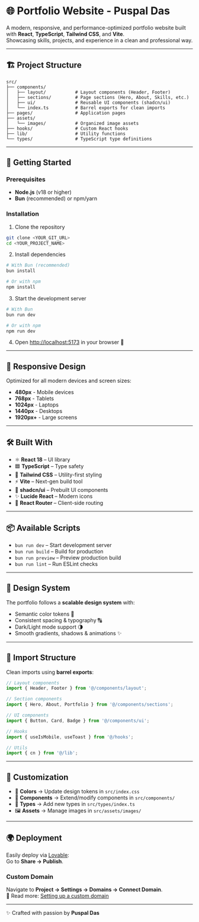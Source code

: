 # 🌐 Portfolio Website - Puspal Das

A modern, responsive, and performance-optimized portfolio website built with **React**, **TypeScript**, **Tailwind CSS**, and **Vite**.  
Showcasing skills, projects, and experience in a clean and professional way.

---

## 🏗️ Project Structure

```
src/
├── components/
│   ├── layout/           # Layout components (Header, Footer)
│   ├── sections/         # Page sections (Hero, About, Skills, etc.)
│   ├── ui/               # Reusable UI components (shadcn/ui)
│   └── index.ts          # Barrel exports for clean imports
├── pages/                # Application pages  
├── assets/
│   └── images/           # Organized image assets
├── hooks/                # Custom React hooks
├── lib/                  # Utility functions
└── types/                # TypeScript type definitions
```

---

## 🚀 Getting Started

### Prerequisites
- **Node.js** (v18 or higher)
- **Bun** (recommended) or npm/yarn

### Installation

1. Clone the repository
```bash
git clone <YOUR_GIT_URL>
cd <YOUR_PROJECT_NAME>
```

2. Install dependencies
```bash
# With Bun (recommended)
bun install

# Or with npm
npm install
```

3. Start the development server
```bash
# With Bun
bun run dev

# Or with npm
npm run dev
```

4. Open [http://localhost:5173](http://localhost:5173) in your browser 🚀

---

## 📱 Responsive Design

Optimized for all modern devices and screen sizes:
- **480px** - Mobile devices  
- **768px** - Tablets  
- **1024px** - Laptops  
- **1440px** - Desktops  
- **1920px+** - Large screens  

---

## 🛠️ Built With

- ⚛️ **React 18** – UI library  
- 🟦 **TypeScript** – Type safety  
- 🎨 **Tailwind CSS** – Utility-first styling  
- ⚡ **Vite** – Next-gen build tool  
- 🧩 **shadcn/ui** – Prebuilt UI components  
- ✨ **Lucide React** – Modern icons  
- 🔀 **React Router** – Client-side routing  

---

## 📦 Available Scripts

- `bun run dev` – Start development server  
- `bun run build` – Build for production  
- `bun run preview` – Preview production build  
- `bun run lint` – Run ESLint checks  

---

## 🎨 Design System

The portfolio follows a **scalable design system** with:
- Semantic color tokens 🎨  
- Consistent spacing & typography 🔠  
- Dark/Light mode support 🌗  
- Smooth gradients, shadows & animations ✨  

---

## 📁 Import Structure

Clean imports using **barrel exports**:

```ts
// Layout components
import { Header, Footer } from '@/components/layout';

// Section components
import { Hero, About, Portfolio } from '@/components/sections';

// UI components
import { Button, Card, Badge } from '@/components/ui';

// Hooks
import { useIsMobile, useToast } from '@/hooks';

// Utils
import { cn } from '@/lib';
```

---

## 🔧 Customization

- 🎨 **Colors** → Update design tokens in `src/index.css`  
- 🧩 **Components** → Extend/modify components in `src/components/`  
- 📘 **Types** → Add new types in `src/types/index.ts`  
- 🖼️ **Assets** → Manage images in `src/assets/images/`  

---

## 🌍 Deployment

Easily deploy via [Lovable](https://lovable.dev/projects/197a6516-f120-4914-9ab0-02895cfe9610):  
Go to **Share → Publish**.  

### Custom Domain  
Navigate to **Project → Settings → Domains → Connect Domain**.  
📖 Read more: [Setting up a custom domain](https://docs.lovable.dev/tips-tricks/custom-domain#step-by-step-guide)  

---

✨ Crafted with passion by **Puspal Das**  
